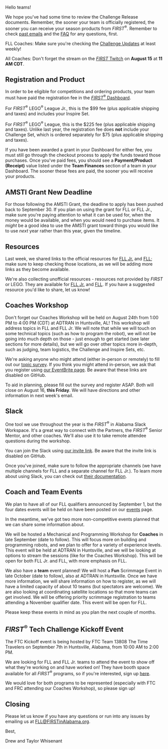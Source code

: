 Hello teams!

We hope you've had some time to review the Challenge Release documents. Remember, the sooner your team is officially registered, the sooner you can receive your season products from *FIRST*<sup>&reg;</sup>. Remember to check [past emails](https://github.com/drewwhis/alabama-first-lego-league/tree/master/2019-2020/email-blasts) and the [FAQ](https://github.com/drewwhis/alabama-first-lego-league/wiki/Frequently-Asked-Questions) for any questions, first.

FLL Coaches: Make sure you're checking the [Challenge Updates](https://firstinspiresst01.blob.core.windows.net/fll/2020/city-shaper-challenge-updates.pdf) at least weekly!

All Coaches: Don't forget the stream on the [*FIRST* Twitch](https://www.twitch.tv/firstinspires) on **August 15** at **11 AM CDT**.


## Registration and Product

In order to be eligible for competitions and ordering products, your team must have paid the registration fee in the [*FIRST*<sup>&reg;</sup> Dashboard](https://www.firstinspires.org).

For *FIRST*<sup>&reg;</sup> LEGO<sup>&reg;</sup> League Jr., this is the \$99 fee (plus applicable shipping and taxes) and includes your Inspire Set.

For *FIRST*<sup>&reg;</sup> LEGO<sup>&reg;</sup> League, this is the \$225 fee (plus applicable shipping and taxes). Unlike last year, the registration fee does **not** include your Challenge Set, which is ordered separately for \$75 (plus applicable shipping and taxes).

If you have been awarded a grant in your Dashboard for either fee, you must still go through the checkout process to apply the funds toward those purchases. Once you've paid fees, you should see a **Payment/Product (Receipt)** value listed under the **Team Finances** section of a team in your Dashboard. The sooner these fees are paid, the sooner you will receive your products.


## AMSTI Grant New Deadline

For those following the AMSTI Grant, the deadline to apply has been pushed back to September 30. If you plan on using the grant for FLL or FLL Jr., make sure you're paying attention to what it can be used for, when the money would be available, and when you would need to purchase items. It *might* be a good idea to use the AMSTI grant toward things you would like to use *next* year rather than this year, given the timeline.


## Resources

Last week, we shared links to the official resources for [FLL Jr.](https://github.com/drewwhis/alabama-first-lego-league/blob/master/2019-2020/flljr/documents.md) and [FLL](https://github.com/drewwhis/alabama-first-lego-league/blob/master/2019-2020/fll/documents.md); make sure to keep checking those locations, as we will be adding more links as they become available.

We're also collecting unofficial resources - resources not provided by *FIRST* or LEGO. They are available for [FLL Jr.](https://github.com/drewwhis/alabama-first-lego-league/blob/master/2019-2020/flljr/unofficial-resources.md) and [FLL](https://github.com/drewwhis/alabama-first-lego-league/blob/master/2019-2020/fll/unofficial-resources.md). If you have a suggested resource you'd like to share, let us know!


## Coaches Workshop

Don't forget our Coaches Workshop will be held on August 24th from 1:00 PM to 4:00 PM (CDT) at ADTRAN in Huntsville, AL! This workshop will address topics in FLL and FLL Jr. We will note that while we will touch on some technical topics (such as how to program the robot), we will not be going into much depth on those - just enough to get started (see later sections for more details), but we will go over other topics more in-depth, such as judging, team logistics, the Challenge and Inspire Sets, etc.

We're asking anyone who might attend (either in-person or remotely) to fill out our [topic survey](). If you think you might attend in-person, we ask that you register using [our EventBrite page](). Be aware that these links are disabled on GitHub.

To aid in planning, please fill out the survey and register ASAP. Both will close on August 16, **this Friday**. We will have directions and other information in next week's email.


## Slack

One tool we use throughout the year is the *FIRST*<sup>&reg;</sup> in Alabama Slack Workspace. It's a great way to connect with the Partners, the *FIRST*<sup>&reg;</sup> Senior Mentor, and other coaches. We'll also use it to take remote attendee questions during the workshop.

You can join the Slack using [our invite link](). Be aware that the invite link is disabled on GitHub.

Once you've joined, make sure to follow the appropriate channels (we have multiple channels for FLL and a separate channel for FLL Jr.). To learn more about using Slack, you can check out [their documentation](https://get.slack.help/hc/en-us/categories/360000049043).


## Coach and Team Events

We plan to have all of our FLL qualifiers announced by September 1, but the four dates events will be held on have been posted on our [events](https://github.com/drewwhis/alabama-first-lego-league/blob/master/2019-2020/event-dates.md) page.

In the meantime, we've got two more non-competitive events planned that we can share some information about.

We will be hosted a Mechanical and Programming Workshop for **Coaches** in late September (date to follow). This will focus more on building and programming robots, and we plan to offer for a variety of experience levels. This event will be held at ADTRAN in Huntsville, and we will be looking at options to stream the sessions (like for the Coaches Workshop). This will be open for both FLL Jr. and FLL, with more emphasis on FLL.

We also have a **team** event planned! We will host a **Fun** Scrimmage Event in late October (date to follow), also at ADTRAN in Huntsville. Once we have more information, we will share information on how to register, as we will have a limited capacity of about 10 teams (but spectators are welcome). We are also looking at coordinating satellite locations so that more teams can get involved. We will be offering priority scrimmage registration to teams attending a November qualifier date. This event will be open for FLL.

Please keep these events in mind as you plan the next couple of months.


## *FIRST*<sup>&reg;</sup> Tech Challenge Kickoff Event

The FTC Kickoff event is being hosted by FTC Team 13808 The Time Travelers on September 7th in Huntsville, Alabama, from 10:00 AM to 2:00 PM.

We are looking for FLL and FLL Jr. teams to attend the event to show off what they're working on and have worked on! They have booth space available for all *FIRST*<sup>&reg;</sup> programs, so if you're interested, sign up [here](https://firstinalabama.us19.list-manage.com/track/click?u=f0cf78c5a9c06d79cd683a8ae&id=d5017529a4&e=fb065b58de).

We would love for both programs to be represented (especially with FTC and FRC attending our Coaches Workshop), so please sign up!


## Closing

Please let us know if you have any questions or run into any issues by emailing us at FLL@FIRSTinAlabama.org.

Best,

Drew and Taylor Whisenant